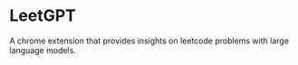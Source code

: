 # LeetGPT

A chrome extension that provides insights on leetcode problems with large language models.
